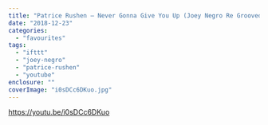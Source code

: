 ```yaml
---
title: "Patrice Rushen – Never Gonna Give You Up (Joey Negro Re Grooved Mix)"
date: "2018-12-23"
categories: 
  - "favourites"
tags: 
  - "ifttt"
  - "joey-negro"
  - "patrice-rushen"
  - "youtube"
enclosure: ""
coverImage: "i0sDCc6DKuo.jpg"
---
```


https://youtu.be/i0sDCc6DKuo
